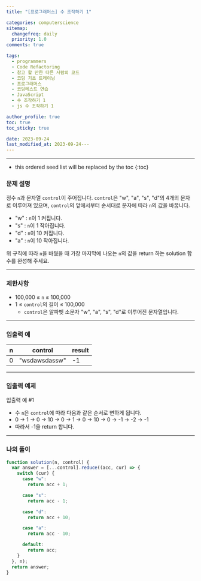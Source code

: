 ```yaml
---
title: "[프로그래머스] 수 조작하기 1"

categories: computerscience
sitemap:
  changefreq: daily
  priority: 1.0
comments: true

tags:
  - programmers
  - Code Refactoring
  - 참고 할 만한 다른 사람의 코드
  - 코딩 기초 트레이닝
  - 프로그래머스
  - 코딩테스트 연습
  - JavaScript
  - 수 조작하기 1
  - js 수 조작하기 1

author_profile: true
toc: true
toc_sticky: true

date: 2023-09-24
last_modified_at: 2023-09-24---
---
```


---

<!-- prettier-ignore -->
* this ordered seed list will be replaced by the toc 
{:toc}

### 문제 설명

정수 `n`과 문자열 `control`이 주어집니다. `control`은 "w", "a", "s", "d"의 4개의 문자로 이루어져 있으며, `control`의 앞에서부터 순서대로 문자에 따라 `n`의 값을 바꿉니다.

- "w" : `n`이 1 커집니다.
- "s" : `n`이 1 작아집니다.
- "d" : `n`이 10 커집니다.
- "a" : `n`이 10 작아집니다.

위 규칙에 따라 `n`을 바꿨을 때 가장 마지막에 나오는 `n`의 값을 return 하는 solution 함수를 완성해 주세요.

---

### 제한사항

- 100,000 ≤ `n` ≤ 100,000
- 1 ≤ `control`의 길이 ≤ 100,000
  - `control`은 알파벳 소문자 "w", "a", "s", "d"로 이루어진 문자열입니다.

---

### 입출력 예

| n   | control       | result |
| --- | ------------- | ------ |
| 0   | "wsdawsdassw" | -1     |

---

### 입출력 예제

입출력 예 #1

- 수 `n`은 `control`에 따라 다음과 같은 순서로 변하게 됩니다.
- 0 → 1 → 0 → 10 → 0 → 1 → 0 → 10 → 0 → -1 → -2 → -1
- 따라서 -1을 return 합니다.

---

### 나의 풀이

```jsx
function solution(n, control) {
  var answer = [...control].reduce((acc, cur) => {
    switch (cur) {
      case "w":
        return acc + 1;

      case "s":
        return acc - 1;

      case "d":
        return acc + 10;

      case "a":
        return acc - 10;

      default:
        return acc;
    }
  }, n);
  return answer;
}
```
